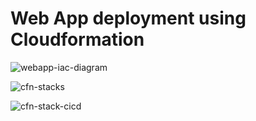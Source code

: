 # Web App deployment using Cloudformation

![webapp-iac-diagram](https://github.com/astroveny/WebApp-Iac-CICD/assets/91587569/5a5456c9-af28-4ce9-9c09-b145d7c93770)  


![cfn-stacks](https://github.com/astroveny/WebApp-Iac-CICD/assets/91587569/7512386b-09b2-4643-b234-ecbf6e57948b)  


![cfn-stack-cicd](https://github.com/astroveny/WebApp-Iac-CICD/assets/91587569/5627ec2e-6b19-4492-aa7f-dde888695b57)
